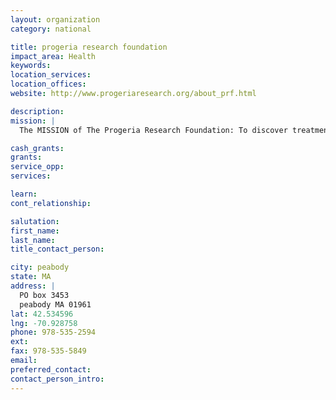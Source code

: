 ```yaml
---
layout: organization
category: national

title: progeria research foundation
impact_area: Health
keywords: 
location_services: 
location_offices: 
website: http://www.progeriaresearch.org/about_prf.html

description: 
mission: |
  The MISSION of The Progeria Research Foundation: To discover treatments and the cure for Progeria and its aging-related disorders.

cash_grants: 
grants: 
service_opp: 
services: 

learn: 
cont_relationship: 

salutation: 
first_name: 
last_name: 
title_contact_person: 

city: peabody
state: MA
address: |
  PO box 3453  
  peabody MA 01961
lat: 42.534596
lng: -70.928758
phone: 978-535-2594
ext: 
fax: 978-535-5849
email: 
preferred_contact: 
contact_person_intro: 
---
```

